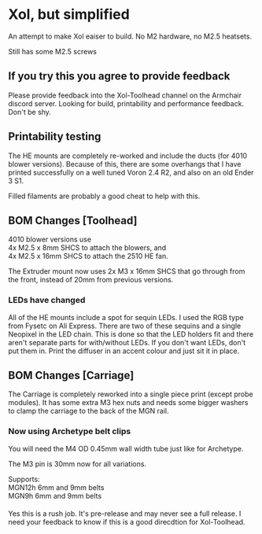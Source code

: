 # Xol, but simplified
An attempt to make Xol eaiser to build. No M2 hardware, no M2.5 heatsets.

Still has some M2.5 screws

## If you try this you agree to provide feedback
Please provide feedback into the Xol-Toolhead channel on the Armchair discord server.
Looking for build, printability and performance feedback.
Don't be shy.

## Printability testing
The HE mounts are completely re-worked and include the ducts (for 4010 blower versions). 
Because of this, there are some overhangs that I have printed successfully on a well tuned Voron 2.4 R2, and also on an old Ender 3 S1.

Filled filaments are probably a good cheat to help with this. 

## BOM Changes [Toolhead]
4010 blower versions use <br/>
4x M2.5 x 8mm SHCS to attach the blowers, and <br/>
4x M2.5 x 16mm SHCS to attach the 2510 HE fan.

The Extruder mount now uses 2x M3 x 16mm SHCS that go through from the front, instead of 20mm from previous versions.

### LEDs have changed
All of the HE mounts include a spot for sequin LEDs. I used the RGB type from Fysetc on Ali Express.
There are two of these sequins and a single Neopixel in the LED chain.
This is done so that the LED holders fit and there aren't separate parts for with/without LEDs. 
If you don't want LEDs, don't put them in. Print the diffuser in an accent colour and just sit it in place.

## BOM Changes [Carriage]
The Carriage is completely reworked into a single piece print (except probe modules). It has some extra M3 hex nuts and needs some bigger washers to clamp the carriage to the back of the MGN rail.

### Now using Archetype belt clips
You will need the M4 OD 0.45mm wall width tube just like for Archetype.

The M3 pin is 30mm now for all variations.

Supports: <br/>
MGN12h 6mm and 9mm belts<br/>
MGN9h 6mm and 9mm belts

####
Yes this is a rush job. It's pre-release and may never see a full release. I need your feedback to know if this is a good direcdtion for Xol-Toolhead.
